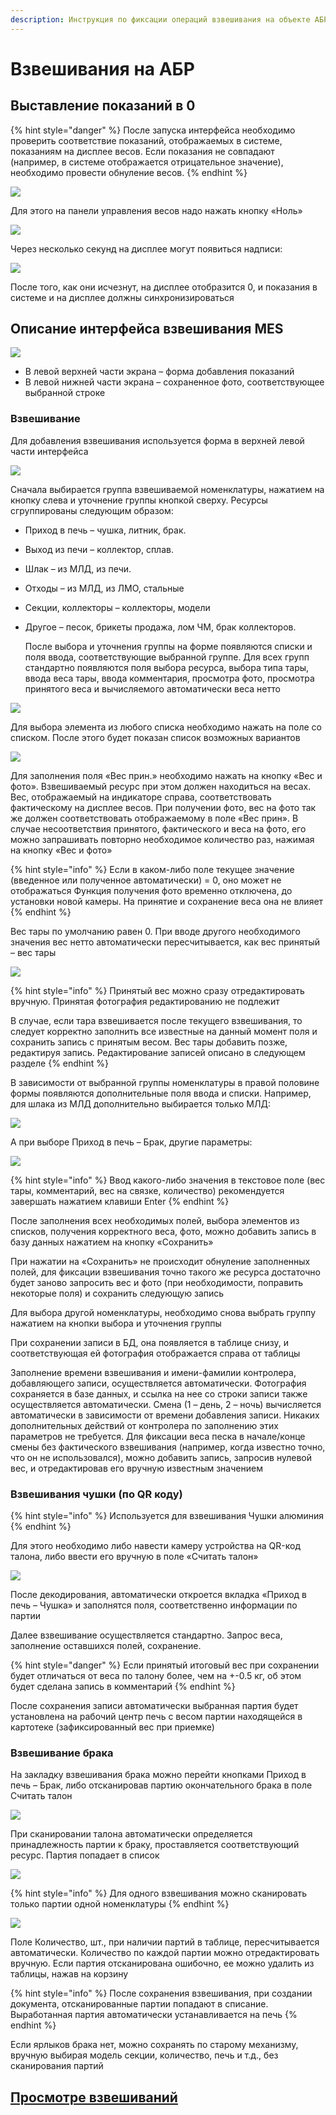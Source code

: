 ```yaml
---
description: Инструкция по фиксации операций взвешивания на объекте АБР
---
```


# Взвешивания на АБР

## Выставление показаний в 0

{% hint style="danger" %}
После запуска интерфейса необходимо проверить соответствие показаний, отображаемых в системе, показаниям на дисплее весов. Если показания не совпадают (например, в системе отображается отрицательное значение), необходимо провести обнуление весов.
{% endhint %}

![](<../../../../.gitbook/assets/image (808).png>)

Для этого на панели управления весов надо нажать кнопку «Ноль»

![](<../../../../.gitbook/assets/image (121).png>)

Через несколько секунд на дисплее могут появиться надписи:

![](<../../../../.gitbook/assets/image (407).png>)

После того, как они исчезнут, на дисплее отобразится 0, и показания в системе и на дисплее должны синхронизироваться

## Описание интерфейса взвешивания MES

![](<../../../../.gitbook/assets/image (43).png>)

* В левой верхней части экрана – форма добавления показаний
* В левой нижней части экрана – сохраненное фото, соответствующее выбранной строке

### Взвешивание

Для добавления взвешивания используется форма в верхней левой части интерфейса

![](<../../../../.gitbook/assets/image (48).png>)

Сначала выбирается группа взвешиваемой номенклатуры, нажатием на кнопку слева и уточнение группы кнопкой сверху. Ресурсы сгруппированы следующим образом:

* Приход в печь – чушка, литник, брак.
* Выход из печи – коллектор, сплав.
* Шлак – из МЛД, из печи.
* Отходы – из МЛД, из ЛМО, стальные
* Секции, коллекторы – коллекторы, модели
*   Другое – песок, брикеты продажа, лом ЧМ, брак коллекторов.

    После выбора и уточнения группы на форме появляются списки и поля ввода, соответствующие выбранной группе. Для всех групп стандартно появляются поля выбора ресурса, выбора типа тары, ввода веса тары, ввода комментария, просмотра фото, просмотра принятого веса и вычисляемого автоматически веса нетто

![](<../../../../.gitbook/assets/image (602).png>)

Для выбора элемента из любого списка необходимо нажать на поле со списком. После этого будет показан список возможных вариантов

![](<../../../../.gitbook/assets/image (19).png>)

Для заполнения поля «Вес прин.» необходимо нажать на кнопку «Вес и фото». Взвешиваемый ресурс при этом должен находиться на весах. Вес, отображаемый на индикаторе справа, соответствовать фактическому на дисплее весов. При получении фото, вес на фото так же должен соответствовать отображаемому в поле «Вес прин». В случае несоответствия принятого, фактического и веса на фото, его можно запрашивать повторно необходимое количество раз, нажимая на кнопку «Вес и фото»

{% hint style="info" %}
Если в каком-либо поле текущее значение (введенное или полученное автоматически) = 0, оно может не отображаться Функция получения фото временно отключена, до установки новой камеры. На принятие и сохранение веса она не влияет
{% endhint %}

Вес тары по умолчанию равен 0. При вводе другого необходимого значения вес нетто автоматически пересчитывается, как вес принятый – вес тары

![](<../../../../.gitbook/assets/image (431).png>)

{% hint style="info" %}
Принятый вес можно сразу отредактировать вручную. Принятая фотография редактированию не подлежит

В случае, если тара взвешивается после текущего взвешивания, то следует корректно заполнить все известные на данный момент поля и сохранить запись с принятым весом. Вес тары добавить позже, редактируя запись. Редактирование записей описано в следующем разделе
{% endhint %}

В зависимости от выбранной группы номенклатуры в правой половине формы появляются дополнительные поля ввода и списки. Например, для шлака из МЛД дополнительно выбирается только МЛД:

![](<../../../../.gitbook/assets/image (626).png>)

А при выборе Приход в печь – Брак, другие параметры:

![](<../../../../.gitbook/assets/image (44).png>)

{% hint style="info" %}
Ввод какого-либо значения в текстовое поле (вес тары, комментарий, вес на связке, количество) рекомендуется завершать нажатием клавиши Enter
{% endhint %}

После заполнения всех необходимых полей, выбора элементов из списков, получения корректного веса, фото, можно добавить запись в базу данных нажатием на кнопку «Сохранить»

При нажатии на «Сохранить» не происходит обнуление заполненных полей, для фиксации взвешивания точно такого же ресурса достаточно будет заново запросить вес и фото (при необходимости, поправить некоторые поля) и сохранить следующую запись

Для выбора другой номенклатуры, необходимо снова выбрать группу нажатием на кнопки выбора и уточнения группы

При сохранении записи в БД, она появляется в таблице снизу, и соответствующая ей фотография отображается справа от таблицы

Заполнение времени взвешивания и имени-фамилии контролера, добавляющего записи, осуществляется автоматически. Фотография сохраняется в базе данных, и ссылка на нее со строки записи также осуществляется автоматически. Смена (1 – день, 2 – ночь) вычисляется автоматически в зависимости от времени добавления записи. Никаких дополнительных действий от контролера по заполнению этих параметров не требуется. Для фиксации веса песка в начале/конце смены без фактического взвешивания (например, когда известно точно, что он не использовался), можно добавить запись, запросив нулевой вес, и отредактировав его вручную известным значением

### Взвешивания чушки (по QR коду)

{% hint style="info" %}
Используется для взвешивания Чушки алюминия
{% endhint %}

Для этого необходимо либо навести камеру устройства на QR-код талона, либо ввести его вручную в поле «Считать талон»

![](<../../../../.gitbook/assets/image (390).png>)

После декодирования, автоматически откроется вкладка «Приход в печь – Чушка» и заполнятся поля, соответственно информации по партии

Далее взвешивание осуществляется стандартно. Запрос веса, заполнение оставшихся полей, сохранение.&#x20;

{% hint style="danger" %}
Если принятый итоговый вес при сохранении будет отличаться от веса по талону более, чем на +-0.5 кг, об этом будет сделана запись в комментарий
{% endhint %}

После сохранения записи автоматически выбранная партия будет установлена на рабочий центр печь с весом партии находящейся в картотеке (зафиксированный вес при приемке)

### Взвешивание брака

На закладку взвешивания брака можно перейти кнопками Приход в печь – Брак, либо отсканировав партию окончательного брака в поле Считать талон

![](<../../../../.gitbook/assets/image (534).png>)

При сканировании талона автоматически определяется принадлежность партии к браку, проставляется соответствующий ресурс. Партия попадает в список

![](<../../../../.gitbook/assets/image (500).png>)

{% hint style="info" %}
Для одного взвешивания можно сканировать только партии одной номенклатуры
{% endhint %}

![](<../../../../.gitbook/assets/image (708).png>)

Поле Количество, шт., при наличии партий в таблице, пересчитывается автоматически. Количество по каждой партии можно отредактировать вручную. Если партия отсканирована ошибочно, ее можно удалить из таблицы, нажав на корзину

{% hint style="info" %}
После сохранения взвешивания, при создании документа, отсканированные партии попадают в списание. Выработанная партия автоматически устанавливается на печь
{% endhint %}

Если ярлыков брака нет, можно сохранять по старому механизму, вручную выбирая модель секции, количество, печь и т.д., без сканирования партий

## [Просмотре взвешиваний](../../../../uchet/royaltermo/vzveshivanie/vzveshivanie-upz.md)
